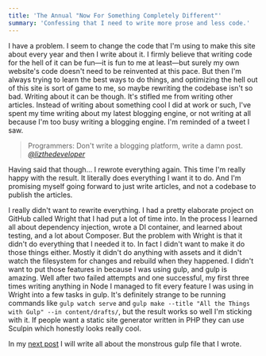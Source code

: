 ```yaml
---
title: 'The Annual "Now For Something Completely Different"'
summary: 'Confessing that I need to write more prose and less code.'
---
```

I have a problem. I seem to change the code that I'm using to make this site about every year and then I write about it. I firmly believe that writing code for the hell of it can be fun—it is fun to me at least—but surely my own website's code doesn't need to be reinvented at this pace. But then I'm always trying to learn the best ways to do things, and optimizing the hell out of this site is sort of game to me, so maybe rewriting the codebase isn't so bad. Writing about it can be though. It's stifled me from writing other articles. Instead of writing about something cool I did at work or such, I've spent my time writing about my latest blogging engine, or not writing at all because I'm too busy writing a blogging engine. I'm reminded of a tweet I saw.

> Programmers: Don't write a blogging platform, write a damn post.
> <cite>[@lizthedeveloper](https://twitter.com/lizthedeveloper/status/342499515108061184)</cite>

Having said that though... I rewrote everything again. This time I'm really happy with the result. It literally does everything I want it to do. And I'm promising myself going forward to just write articles, and not a codebase to publish the articles.

I really didn't want to rewrite everything. I had a pretty elaborate project on GitHub called Wright that I had put a lot of time into. In the process I learned all about dependency injection, wrote a DI container, and learned about testing, and a lot about Composer. But the problem with Wright is that it didn't do everything that I needed it to. In fact I didn't want to make it do those things either. Mostly it didn't do anything with assets and it didn't watch the filesystem for changes and rebuild when they happened. I didn't want to put those features in because I was using gulp, and gulp is amazing. Well after two failed attempts and one successful, my first three times writing anything in Node I managed to fit every feature I was using in Wright into a few tasks in gulp. It's definitely strange to be running commands like `gulp watch serve` and `gulp make --title "All the Things with Gulp" --in content/drafts/`, but the result works so well I'm sticking with it. If people want a static site generator written in PHP they can use Sculpin which honestly looks really cool.

In my [next post](/posts/all-the-things-with-gulp/) I will write all about the monstrous gulp file that I wrote.

